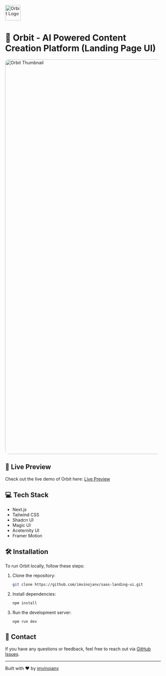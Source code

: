 <img src="https://github.com/user-attachments/assets/a1d7ced5-e6fc-41fd-9256-9d73a5f33597" alt="Orbit Logo" width="50" height="50">

# 🔗 Orbit - AI Powered Content Creation Platform (Landing Page UI)

<img src="https://github.com/user-attachments/assets/035005bb-ca53-46ab-92c7-5345a0ec235d" alt="Orbit Thumbnail" style="border-radius: 12px;" width="1280">

## 🔗 Live Preview

Check out the live demo of Orbit here: [Live Preview](http://orbitai-ui.vercel.app)


## 💻 Tech Stack

* Next.js
* Tailwind CSS
* Shadcn UI
* Magic UI
* Aceternity UI
* Framer Motion

## 🛠️ Installation
To run Orbit locally, follow these steps:

1. Clone the repository:
    ```bash
    git clone https://github.com/imvinojanv/saas-landing-ui.git
    ```
2. Install dependencies:
    ```bash
    npm install
    ```
3. Run the development server:
    ```bash
    npm run dev
    ```

## 💬 Contact
If you have any questions or feedback, feel free to reach out via [GitHub Issues](https://github.com/imvinojanv/saas-landing-ui/issues).

---

Built with ❤️ by [imvinojanv](https://www.linkedin.com/in/imvinojanv/)
